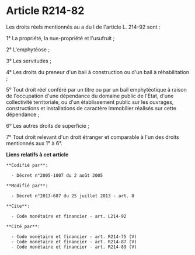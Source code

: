 # Article R214-82

Les droits réels mentionnés au a du I de l'article L. 214-92 sont : 

1° La propriété, la nue-propriété et l'usufruit ; 

2° L'emphytéose ; 

3° Les servitudes ; 

4° Les droits du preneur d'un bail à construction ou d'un bail à réhabilitation ; 

5° Tout droit réel conféré par un titre ou par un bail emphytéotique à raison de l'occupation d'une dépendance du domaine
public de l'Etat, d'une collectivité territoriale, ou d'un établissement public sur les ouvrages, constructions et
installations de caractère immobilier réalisés sur cette dépendance ; 

6° Les autres droits de superficie ; 

7° Tout droit relevant d'un droit étranger et comparable à l'un des droits mentionnés aux 1° à 6°.

**Liens relatifs à cet article**

	**Codifié par**:

	  - Décret n°2005-1007 du 2 août 2005

	**Modifié par**:

	  - Décret n°2013-687 du 25 juillet 2013 - art. 8

	**Cite**:

	  - Code monétaire et financier - art. L214-92

	**Cité par**:

	  - Code monétaire et financier - art. R214-75 (V)
	  - Code monétaire et financier - art. R214-87 (V)
	  - Code monétaire et financier - art. R214-89 (V)
